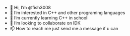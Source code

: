 - 👋 Hi, I’m @fish3008
- 👀 I’m interested in C++ and other programing languages
- 🌱 I’m currently learning C++ in school
- 💞️ I’m looking to collaborate on IDK
- 📫 How to reach me just send me a message if u can

<!---
fish3008/fish3008 is a ✨ special ✨ repository because its `README.md` (this file) appears on your GitHub profile.
You can click the Preview link to take a look at your changes.
--->
